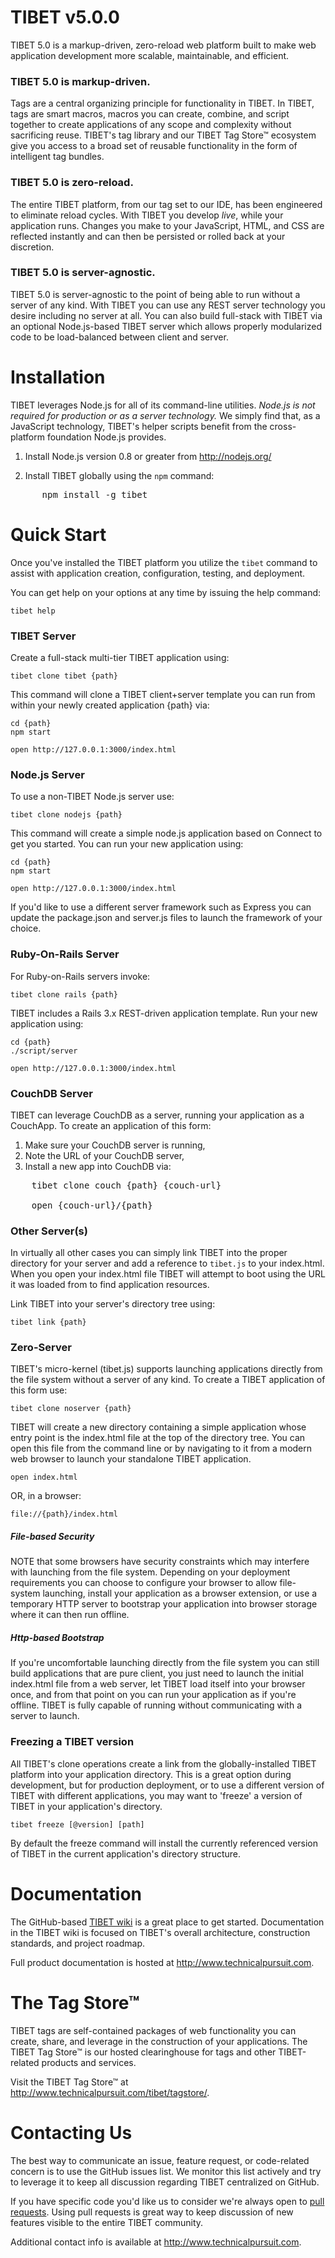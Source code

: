 # TIBET v5.0.0

TIBET 5.0 is a markup-driven, zero-reload web platform built to make web
application development more scalable, maintainable, and efficient.

### TIBET 5.0 is markup-driven.
Tags are a central organizing principle for functionality in TIBET. In TIBET,
tags are smart macros, macros you can create, combine, and script together to
create applications of any scope and complexity without sacrificing reuse.
TIBET's tag library and our TIBET Tag Store&trade; ecosystem give you access to
a broad set of reusable functionality in the form of intelligent tag bundles.

### TIBET 5.0 is zero-reload.
The entire TIBET platform, from our tag set to our IDE, has been engineered to
eliminate reload cycles. With TIBET you develop _live_, while your application
runs. Changes you make to your JavaScript, HTML, and CSS are reflected instantly
and can then be persisted or rolled back at your discretion.

### TIBET 5.0 is server-agnostic.
TIBET 5.0 is server-agnostic to the point of being able to run without a
server of any kind. With TIBET you can use any REST server technology you
desire including no server at all. You can also build full-stack with
TIBET via an optional Node.js-based TIBET server which allows properly
modularized code to be load-balanced between client and server.

# Installation

TIBET leverages Node.js for all of its command-line utilities. *Node.js is _not
required_ for production or as a server technology.* We simply find that, as a
JavaScript technology, TIBET's helper scripts benefit from the cross-platform
foundation Node.js provides. 

1. Install Node.js version 0.8 or greater from http://nodejs.org/

2. Install TIBET globally using the `npm` command:<br/>
<pre>
      npm install -g tibet
</pre>

# Quick Start

Once you've installed the TIBET platform you utilize the `tibet` command to
assist with application creation, configuration, testing, and deployment.

You can get help on your options at any time by issuing the help command:

    tibet help

### TIBET Server

Create a full-stack multi-tier TIBET application using:

    tibet clone tibet {path}

This command will clone a TIBET client+server template you can run from
within your newly created application {path} via: 

    cd {path}
    npm start

    open http://127.0.0.1:3000/index.html

### Node.js Server

To use a non-TIBET Node.js server use:

    tibet clone nodejs {path}

This command will create a simple node.js application based on Connect to get
you started. You can run your new application using:

    cd {path}
    npm start

    open http://127.0.0.1:3000/index.html

If you'd like to use a different server framework such as Express you can update
the package.json and server.js files to launch the framework of your choice.

### Ruby-On-Rails Server

For Ruby-on-Rails servers invoke:

    tibet clone rails {path}

TIBET includes a Rails 3.x REST-driven application template. Run your
new application using:

    cd {path}
    ./script/server

    open http://127.0.0.1:3000/index.html

### CouchDB Server

TIBET can leverage CouchDB as a server, running your application as a CouchApp.
To create an application of this form:

1. Make sure your CouchDB server is running,
2. Note the URL of your CouchDB server,
3. Install a new app into CouchDB via:<br/>
<pre>
    tibet clone couch {path} {couch-url}

    open {couch-url}/{path}
</pre>

### Other Server(s)

In virtually all other cases you can simply link TIBET into the proper
directory for your server and add a reference to `tibet.js` to your
index.html. When you open your index.html file TIBET will attempt to
boot using the URL it was loaded from to find application resources.

Link TIBET into your server's directory tree using:

    tibet link {path}

### Zero-Server

TIBET's micro-kernel (tibet.js) supports launching applications directly from
the file system without a server of any kind. To create a TIBET application of
this form use:

    tibet clone noserver {path}

TIBET will create a new directory containing a simple application whose entry
point is the index.html file at the top of the directory tree. You can open this
file from the command line or by navigating to it from a modern web browser to
launch your standalone TIBET application.

    open index.html 

OR, in a browser:

    file://{path}/index.html

##### File-based Security 

NOTE that some browsers have security constraints which may interfere with
launching from the file system. Depending on your deployment requirements you
can choose to configure your browser to allow file-system launching, install
your application as a browser extension, or use a temporary HTTP server to
bootstrap your application into browser storage where it can then run offline.

##### Http-based Bootstrap

If you're uncomfortable launching directly from the file system you can still
build applications that are pure client, you just need to launch the initial
index.html file from a web server, let TIBET load itself into your browser once,
and from that point on you can run your application as if you're offline.
TIBET is fully capable of running without communicating with a server to launch.

### Freezing a TIBET version

All TIBET's clone operations create a link from the globally-installed
TIBET platform into your application directory. This is a great option
during development, but for production deployment, or to use a different
version of TIBET with different applications, you may want to 'freeze' a
version of TIBET in your application's directory.

    tibet freeze [@version] [path]

By default the freeze command will install the currently referenced
version of TIBET in the current application's directory structure.

# Documentation

The GitHub-based [TIBET wiki](https://github.com/TechnicalPursuit/TIBET/wiki)
is a great place to get started. Documentation in the TIBET wiki is focused on
TIBET's overall architecture, construction standards, and project roadmap.

Full product documentation is hosted at <http://www.technicalpursuit.com>.

# The Tag Store&trade;

TIBET tags are self-contained packages of web functionality you can create,
share, and leverage in the construction of your applications. The TIBET Tag
Store&trade; is our hosted clearinghouse for tags and other TIBET-related
products and services.

Visit the TIBET Tag Store&trade; at <http://www.technicalpursuit.com/tibet/tagstore/>.

# Contacting Us

The best way to communicate an issue, feature request, or code-related concern
is to use the GitHub issues list. We monitor this list actively and try to
leverage it to keep all discussion regarding TIBET centralized on GitHub.

If you have specific code you'd like us to consider we're always open to [pull
requests](http://help.github.com/articles/using-pull-requests). Using pull
requests is great way to keep discussion of new features visible to the entire
TIBET community.

Additional contact info is available at <http://www.technicalpursuit.com>. 


